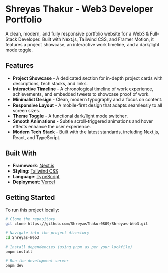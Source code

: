 # Shreyas Thakur - Web3 Developer Portfolio

A clean, modern, and fully responsive portfolio website for a Web3 & Full-Stack Developer. Built with Next.js, Tailwind CSS, and Framer Motion, it features a project showcase, an interactive work timeline, and a dark/light mode toggle.

## Features

- **Project Showcase** - A dedicated section for in-depth project cards with descriptions, tech stacks, and links.
- **Interactive Timeline** - A chronological timeline of work experience, achievements, and embedded tweets to showcase proof of work.
- **Minimalist Design** - Clean, modern typography and a focus on content.
- **Responsive Layout** - A mobile-first design that adapts seamlessly to all screen sizes.
- **Theme Toggle** - A functional dark/light mode switcher.
- **Smooth Animations** - Subtle scroll-triggered animations and hover effects enhance the user experience.
- **Modern Tech Stack** - Built with the latest standards, including Next.js, React, and TypeScript.

## Built With

- **Framework**: [Next.js](https://nextjs.org/)
- **Styling**: [Tailwind CSS](https://tailwindcss.com/)
- **Language**: [TypeScript](https://www.typescriptlang.org/)
- **Deployment**: [Vercel](https://vercel.com/)

## Getting Started

To run this project locally:

```bash
# Clone the repository
git clone https://github.com/ShreyasThakur0809/Shreyas-Web3.git

# Navigate into the project directory
cd Shreyas-Web3

# Install dependencies (using pnpm as per your lockfile)
pnpm install

# Run the development server
pnpm dev
